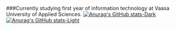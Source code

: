 ###Currently studying first year of information technology at Vaasa University of Applied Sciences.
[![Anurag's GitHub stats-Dark](https://github-readme-stats.vercel.app/api?username=LauriAlanen&show_icons=true&theme=dark#gh-dark-mode-only)](https://github.com/anuraghazra/github-readme-stats#gh-dark-mode-only)
[![Anurag's GitHub stats-Light](https://github-readme-stats.vercel.app/api?username=LauriAlanen&show_icons=true&theme=default#gh-light-mode-only)](https://github.com/anuraghazra/github-readme-stats#gh-light-mode-only)


<!--
**LauriAlanen/LauriAlanen** is a ✨ _special_ ✨ repository because its `README.md` (this file) appears on your GitHub profile.

Here are some ideas to get you started:

- 🔭 I’m currently working on ...
- 🌱 I’m currently learning ...
- 👯 I’m looking to collaborate on ...
- 🤔 I’m looking for help with ...
- 💬 Ask me about ...
- 📫 How to reach me: ...
- 😄 Pronouns: ...
- ⚡ Fun fact: ...
-->
